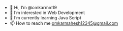 - 👋 Hi, I’m @omkarmm19
- 👀 I’m interested in Web Development
- 🌱 I’m currently learning Java Script
- 📫 How to reach me omkarmahesh12345@gmail.com

<!---
omkarmm19/omkarmm19 is a ✨ special ✨ repository because its `README.md` (this file) appears on your GitHub profile.
You can click the Preview link to take a look at your changes.
--->
